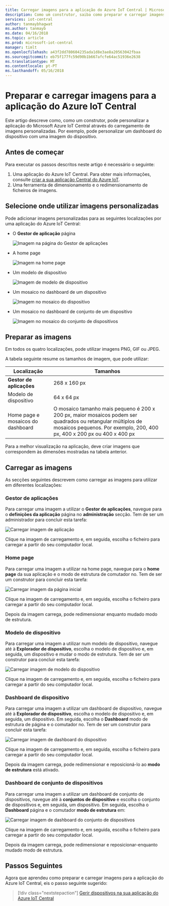 ```yaml
---
title: Carregar imagens para a aplicação do Azure IoT Central | Microsoft Docs
description: Como um construtor, saiba como preparar e carregar imagens para a aplicação do Azure IoT Central.
services: iot-central
author: tanmaybhagwat
ms.author: tanmayb
ms.date: 04/16/2018
ms.topic: article
ms.prod: microsoft-iot-central
manager: timlt
ms.openlocfilehash: a43f2dd780604235ada1d8e3ae8a20563042fbaa
ms.sourcegitcommit: eb75f177fc59d90b1b667afcfe64ac51936e2638
ms.translationtype: MT
ms.contentlocale: pt-PT
ms.lasthandoff: 05/16/2018
---
```

# <a name="prepare-and-upload-images-to-your-azure-iot-central-application"></a>Preparar e carregar imagens para a aplicação do Azure IoT Central

Este artigo descreve como, como um construtor, pode personalizar a aplicação do Microsoft Azure IoT Central através do carregamento de imagens personalizadas. Por exemplo, pode personalizar um dashboard do dispositivo com uma imagem do dispositivo.

## <a name="before-you-begin"></a>Antes de começar

Para executar os passos descritos neste artigo é necessário o seguinte:

1. Uma aplicação do Azure IoT Central. Para obter mais informações, consulte [criar a sua aplicação Central do Azure IoT](howto-create-application.md).
1. Uma ferramenta de dimensionamento e o redimensionamento de ficheiros de imagens.

## <a name="choose-where-to-use-custom-images"></a>Selecione onde utilizar imagens personalizadas

Pode adicionar imagens personalizadas para as seguintes localizações por uma aplicação do Azure IoT Central:

* O **Gestor de aplicação** página

    ![Imagem na página do Gestor de aplicações](media/howto-prepare-images/applicationmanager.png)

* A home page

    ![Imagem na home page](media/howto-prepare-images/homepage.png)

* Um modelo de dispositivo

    ![Imagem de modelo de dispositivo](media/howto-prepare-images/devicetemplate.png)

* Um mosaico no dashboard de um dispositivo

    ![Imagem no mosaico do dispositivo](media/howto-prepare-images/devicetile.png)

* Um mosaico no dashboard de conjunto de um dispositivo

    ![Imagem no mosaico do conjunto de dispositivos](media/howto-prepare-images/devicesettile.png)

## <a name="prepare-the-images"></a>Preparar as imagens

Em todos os quatro localizações, pode utilizar imagens PNG, GIF ou JPEG.

A tabela seguinte resume os tamanhos de imagem, que pode utilizar:

| Localização | Tamanhos |
| -------- | ------ |
| **Gestor de aplicações** | 268 x 160 px |
| Modelo de dispositivo | 64 x 64 px |
| Home page e mosaicos do dashboard | O mosaico tamanho mais pequeno é 200 x 200 px, maior mosaicos podem ser quadrados ou retangular múltiplos de mosaicos pequenos. Por exemplo, 200, 400 px, 400 x 200 px ou 400 x 400 px |

Para a melhor visualização na aplicação, deve criar imagens que correspondem às dimensões mostradas na tabela anterior.

## <a name="upload-the-images"></a>Carregar as imagens

As secções seguintes descrevem como carregar as imagens para utilizar em diferentes localizações:

### <a name="application-manager"></a>Gestor de aplicações

Para carregar uma imagem a utilizar o **Gestor de aplicações**, navegue para o **definições da aplicação** página no **administração** secção. Tem de ser um administrador para concluir esta tarefa:

![Carregar imagem de aplicação](media/howto-prepare-images/uploadapplicationmanager.png)

Clique na imagem de carregamento e, em seguida, escolha o ficheiro para carregar a partir do seu computador local.

### <a name="home-page"></a>Home page

Para carregar uma imagem a utilizar na home page, navegue para o **home page** da sua aplicação e o modo de estrutura de comutador no. Tem de ser um construtor para concluir esta tarefa:

![Carregar imagem da página inicial](media/howto-prepare-images/uploadhomepage.png)

Clique na imagem de carregamento e, em seguida, escolha o ficheiro para carregar a partir do seu computador local.

Depois da imagem carrega, pode redimensionar enquanto mudado modo de estrutura.

### <a name="device-template"></a>Modelo de dispositivo

Para carregar uma imagem a utilizar num modelo de dispositivo, navegue até à **Explorador de dispositivo**, escolha o modelo de dispositivo e, em seguida, um dispositivo e mudar o modo de estrutura. Tem de ser um construtor para concluir esta tarefa:

![Carregar imagem de modelo do dispositivo](media/howto-prepare-images/uploaddevicetemplate.png)

Clique na imagem de carregamento e, em seguida, escolha o ficheiro para carregar a partir do seu computador local.

### <a name="device-dashboard"></a>Dashboard de dispositivo

Para carregar uma imagem a utilizar um dashboard de dispositivo, navegue até à **Explorador de dispositivo**, escolha o modelo de dispositivo e, em seguida, um dispositivo. Em seguida, escolha o **Dashboard** modo de estrutura de página e o comutador no. Tem de ser um construtor para concluir esta tarefa:

![Carregar imagem de dashboard do dispositivo](media/howto-prepare-images/uploaddevicedashboard.png)

Clique na imagem de carregamento e, em seguida, escolha o ficheiro para carregar a partir do seu computador local.

Depois da imagem carrega, pode redimensionar e reposicioná-lo ao **modo de estrutura** está ativado.

### <a name="device-set-dashboard"></a>Dashboard de conjunto de dispositivos

Para carregar uma imagem a utilizar um dashboard de conjunto de dispositivos, navegue até à **conjuntos de dispositivo** e escolha o conjunto de dispositivos e, em seguida, um dispositivo. Em seguida, escolha o **Dashboard** página e o comutador **modo de estrutura** em:

![Carregar imagem de dashboard do conjunto de dispositivos](media/howto-prepare-images/uploaddevicesetdashboard.png)

Clique na imagem de carregamento e, em seguida, escolha o ficheiro para carregar a partir do seu computador local.

Depois da imagem carrega, pode redimensionar e reposicionar-enquanto mudado modo de estrutura.

## <a name="next-steps"></a>Passos Seguintes

Agora que aprendeu como preparar e carregar imagens para a aplicação do Azure IoT Central, eis o passo seguinte sugerido:

> [!div class="nextstepaction"]
> [Gerir dispositivos na sua aplicação do Azure IoT Central](howto-manage-devices.md)